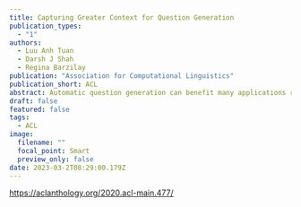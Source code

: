 ```yaml
---
title: Capturing Greater Context for Question Generation
publication_types:
  - "1"
authors:
  - Luu Anh Tuan
  - Darsh J Shah
  - Regina Barzilay
publication: "Association for Computational Linguistics"
publication_short: ACL
abstract: Automatic question generation can benefit many applications ranging from dialogue systems to reading comprehension. While questions are often asked with respect to long documents, there are many challenges with modeling such long documents. Many existing techniques generate questions by effectively looking at one sentence at a time, leading to questions that are easy and not reflective of the human process of question generation. Our goal is to incorporate interactions across multiple sentences to generate realistic questions for long documents. In order to link a broad document context to the target answer, we represent the relevant context via a multi-stage attention mechanism, which forms the foundation of a sequence to sequence model. We outperform state-of-the-art methods on question generation on three question-answering datasets -- SQuAD, MS MARCO and NewsQA.
draft: false
featured: false
tags:
  - ACL
image:
  filename: ""
  focal_point: Smart
  preview_only: false
date: 2023-03-2T08:29:00.179Z
---
```

https://aclanthology.org/2020.acl-main.477/